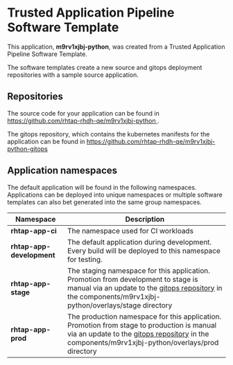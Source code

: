 # Trusted Application Pipeline Software Template

This application, **m9rv1xjbj-python**, was created from a Trusted Application Pipeline Software Template.

The software templates create a new source and gitops deployment repositories with a sample source application. 

## Repositories

The source code for your application can be found in [https://github.com/rhtap-rhdh-qe/m9rv1xjbj-python ](https://github.com/rhtap-rhdh-qe/m9rv1xjbj-python ).
 
The gitops repository, which contains the kubernetes manifests for the application can be found in 
[https://github.com/rhtap-rhdh-qe/m9rv1xjbj-python-gitops ](https://github.com/rhtap-rhdh-qe/m9rv1xjbj-python-gitops ) 

## Application namespaces 

The default application will be found in the following namespaces. Applications can be deployed into unique namespaces or multiple software templates can also bet generated into the same group namespaces.  

|  Namespace   |  Description   |  
| -------- | -------- |
| **rhtap-app-ci** | The namespace used for CI workloads |
| **rhtap-app-development** | The default application during development. Every build will be deployed to this namespace for testing. |
| **rhtap-app-stage** | The staging namespace for this application. Promotion from development to stage is manual via an update to the [gitops repository](https://github.com/rhtap-rhdh-qe/m9rv1xjbj-python-gitops ) in the components/m9rv1xjbj-python/overlays/stage directory |
| **rhtap-app-prod** | The production namespace for this application. Promotion from stage to production is manual via an update to the [gitops repository](https://github.com/rhtap-rhdh-qe/m9rv1xjbj-python-gitops ) in the components/m9rv1xjbj-python/overlays/prod directory |